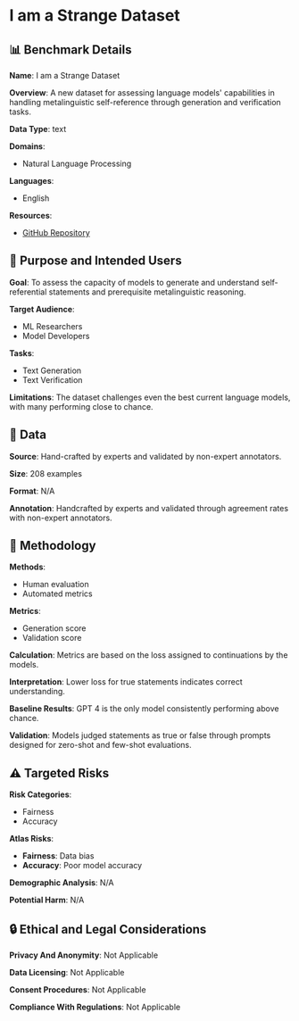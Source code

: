 # I am a Strange Dataset

## 📊 Benchmark Details

**Name**: I am a Strange Dataset

**Overview**: A new dataset for assessing language models' capabilities in handling metalinguistic self-reference through generation and verification tasks.

**Data Type**: text

**Domains**:
- Natural Language Processing

**Languages**:
- English

**Resources**:
- [GitHub Repository](https://github.com/TristanThrush/i-am-a-strange-dataset)

## 🎯 Purpose and Intended Users

**Goal**: To assess the capacity of models to generate and understand self-referential statements and prerequisite metalinguistic reasoning.

**Target Audience**:
- ML Researchers
- Model Developers

**Tasks**:
- Text Generation
- Text Verification

**Limitations**: The dataset challenges even the best current language models, with many performing close to chance.

## 💾 Data

**Source**: Hand-crafted by experts and validated by non-expert annotators.

**Size**: 208 examples

**Format**: N/A

**Annotation**: Handcrafted by experts and validated through agreement rates with non-expert annotators.

## 🔬 Methodology

**Methods**:
- Human evaluation
- Automated metrics

**Metrics**:
- Generation score
- Validation score

**Calculation**: Metrics are based on the loss assigned to continuations by the models.

**Interpretation**: Lower loss for true statements indicates correct understanding.

**Baseline Results**: GPT 4 is the only model consistently performing above chance.

**Validation**: Models judged statements as true or false through prompts designed for zero-shot and few-shot evaluations.

## ⚠️ Targeted Risks

**Risk Categories**:
- Fairness
- Accuracy

**Atlas Risks**:
- **Fairness**: Data bias
- **Accuracy**: Poor model accuracy

**Demographic Analysis**: N/A

**Potential Harm**: N/A

## 🔒 Ethical and Legal Considerations

**Privacy And Anonymity**: Not Applicable

**Data Licensing**: Not Applicable

**Consent Procedures**: Not Applicable

**Compliance With Regulations**: Not Applicable
